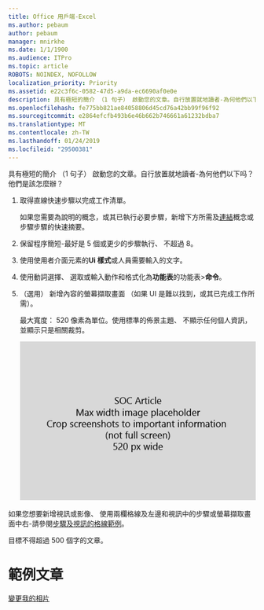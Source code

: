 ```yaml
---
title: Office 用戶端-Excel
ms.author: pebaum
author: pebaum
manager: mnirkhe
ms.date: 1/1/1900
ms.audience: ITPro
ms.topic: article
ROBOTS: NOINDEX, NOFOLLOW
localization_priority: Priority
ms.assetid: e22c3f6c-0582-47d5-a9da-ec6690af0e0e
description: 具有極短的簡介 （1 句子） 啟動您的文章。自行放置就地讀者-為何他們以下吗？他們是該怎麼辦？
ms.openlocfilehash: fe775bb821ae84058806d45cd76a42bb99f96f92
ms.sourcegitcommit: e2864efcfb493b6e46b662b746661a61232bdba7
ms.translationtype: MT
ms.contentlocale: zh-TW
ms.lasthandoff: 01/24/2019
ms.locfileid: "29500381"
---
```

具有極短的簡介 （1 句子） 啟動您的文章。自行放置就地讀者-為何他們以下吗？他們是該怎麼辦？ 
  
1. 取得直線快速步驟以完成工作清單。
    
    如果您需要為說明的概念，或其已執行必要步驟，新增下方所需及[連結](https://support.office.com/article/f37e7984-cf03-4fde-92d3-82970d7e241b.aspx)概念或步驟步驟的快速摘要。 
    
2. 保留程序簡短-最好是 5 個或更少的步驟執行、 不超過 8。
    
3. 使用使用者介面元素的**Ui 樣式**或人員需要輸入的文字。 
    
4. 使用動詞選擇、 選取或輸入動作和格式化為**功能表**的功能表\>**命令**。
    
5. （選用） 新增內容的螢幕擷取畫面 （如果 UI 是難以找到，或其已完成工作所需）。
    
    最大寬度： 520 像素為單位。使用標準的佈景主題、 不顯示任何個人資訊，並顯示只是相關裁剪。 
    
    ![版面配置區-SOC 文章藝術師的最大寬度為 520 像素](media/7d43d3be-8658-4a5b-aa15-ed62a47a2b24.png)
  
如果您想要新增視訊或影像、 使用兩欄格線及左邊和視訊中的步驟或螢幕擷取畫面中右-請參閱[步驟及視訊的格線範例](https://support.office.com/article/14ce8e82-efa0-47f5-bb84-94f078db3dae.aspx)。 
  
目標不得超過 500 個字的文章。
  
# <a name="example-article"></a>範例文章

[變更我的相片](https://support.office.com/article/555376e0-1fca-49ba-8434-307a0525c767.aspx)
  

